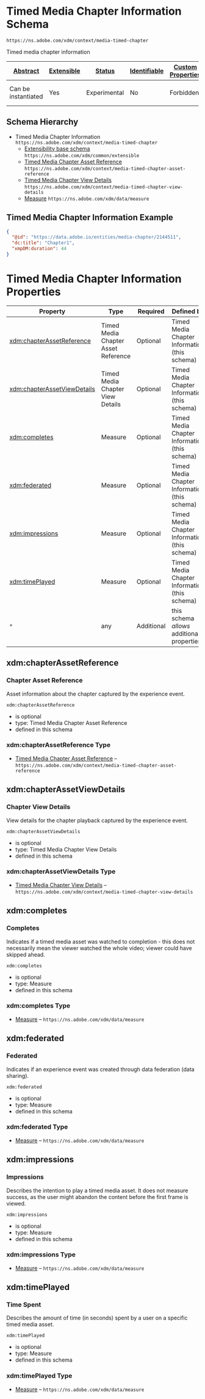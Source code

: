 
# Timed Media Chapter Information Schema

```
https://ns.adobe.com/xdm/context/media-timed-chapter
```

Timed media chapter information

| [Abstract](../../abstract.md) | [Extensible](../../extensions.md) | [Status](../../status.md) | [Identifiable](../../id.md) | [Custom Properties](../../extensions.md) | [Additional Properties](../../extensions.md) | Defined In |
|-------------------------------|-----------------------------------|---------------------------|-----------------------------|------------------------------------------|----------------------------------------------|------------|
| Can be instantiated | Yes | Experimental | No | Forbidden | Permitted | [context/media-timed-chapter.schema.json](context/media-timed-chapter.schema.json) |
## Schema Hierarchy

* Timed Media Chapter Information `https://ns.adobe.com/xdm/context/media-timed-chapter`
  * [Extensibility base schema](../common/extensible.schema.md) `https://ns.adobe.com/xdm/common/extensible`
  * [Timed Media Chapter Asset Reference](media-timed-chapter-asset-reference.schema.md) `https://ns.adobe.com/xdm/context/media-timed-chapter-asset-reference`
  * [Timed Media Chapter View Details](media-timed-chapter-view-details.schema.md) `https://ns.adobe.com/xdm/context/media-timed-chapter-view-details`
  * [Measure](../data/measure.schema.md) `https://ns.adobe.com/xdm/data/measure`


## Timed Media Chapter Information Example
```json
{
  "@id": "https://data.adobe.io/entities/media-chapter/2144511",
  "dc:title": "Chapter1",
  "xmpDM:duration": 44
}
```

# Timed Media Chapter Information Properties

| Property | Type | Required | Defined by |
|----------|------|----------|------------|
| [xdm:chapterAssetReference](#xdmchapterassetreference) | Timed Media Chapter Asset Reference | Optional | Timed Media Chapter Information (this schema) |
| [xdm:chapterAssetViewDetails](#xdmchapterassetviewdetails) | Timed Media Chapter View Details | Optional | Timed Media Chapter Information (this schema) |
| [xdm:completes](#xdmcompletes) | Measure | Optional | Timed Media Chapter Information (this schema) |
| [xdm:federated](#xdmfederated) | Measure | Optional | Timed Media Chapter Information (this schema) |
| [xdm:impressions](#xdmimpressions) | Measure | Optional | Timed Media Chapter Information (this schema) |
| [xdm:timePlayed](#xdmtimeplayed) | Measure | Optional | Timed Media Chapter Information (this schema) |
| `*` | any | Additional | this schema *allows* additional properties |

## xdm:chapterAssetReference
### Chapter Asset Reference

Asset information about the chapter captured by the experience event.

`xdm:chapterAssetReference`
* is optional
* type: Timed Media Chapter Asset Reference
* defined in this schema

### xdm:chapterAssetReference Type


* [Timed Media Chapter Asset Reference](media-timed-chapter-asset-reference.schema.md) – `https://ns.adobe.com/xdm/context/media-timed-chapter-asset-reference`





## xdm:chapterAssetViewDetails
### Chapter View Details

View details for the chapter playback captured by the experience event.

`xdm:chapterAssetViewDetails`
* is optional
* type: Timed Media Chapter View Details
* defined in this schema

### xdm:chapterAssetViewDetails Type


* [Timed Media Chapter View Details](media-timed-chapter-view-details.schema.md) – `https://ns.adobe.com/xdm/context/media-timed-chapter-view-details`





## xdm:completes
### Completes

Indicates if a timed media asset was watched to completion - this does not necessarily mean the viewer watched the whole video; viewer could have skipped ahead.

`xdm:completes`
* is optional
* type: Measure
* defined in this schema

### xdm:completes Type


* [Measure](../data/measure.schema.md) – `https://ns.adobe.com/xdm/data/measure`





## xdm:federated
### Federated

Indicates if an experience event was created through data federation (data sharing).

`xdm:federated`
* is optional
* type: Measure
* defined in this schema

### xdm:federated Type


* [Measure](../data/measure.schema.md) – `https://ns.adobe.com/xdm/data/measure`





## xdm:impressions
### Impressions

Describes the intention to play a timed media asset. It does not measure success, as the user might abandon the content before the first frame is viewed.

`xdm:impressions`
* is optional
* type: Measure
* defined in this schema

### xdm:impressions Type


* [Measure](../data/measure.schema.md) – `https://ns.adobe.com/xdm/data/measure`





## xdm:timePlayed
### Time Spent

Describes the amount of time (in seconds) spent by a user on a specific timed media asset.

`xdm:timePlayed`
* is optional
* type: Measure
* defined in this schema

### xdm:timePlayed Type


* [Measure](../data/measure.schema.md) – `https://ns.adobe.com/xdm/data/measure`




